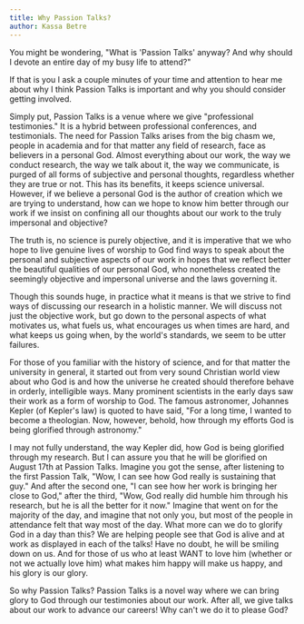 ```yaml
---
title: Why Passion Talks?
author: Kassa Betre
---
```


You might be wondering, "What is 'Passion Talks' anyway? And why should
I devote an entire day of my busy life to attend?"

If that is you I ask a couple minutes of your time and attention to hear
me about why I think Passion Talks is important and why you should
consider getting involved.

<!-- break -->

Simply put, Passion Talks is a venue where we give "professional
testimonies." It is a hybrid between professional conferences, and
testimonials. The need for Passion Talks arises from the big chasm we,
people in academia and for that matter any field of research, face as
believers in a personal God. Almost everything about our work, the way
we conduct research, the way we talk about it, the way we communicate,
is purged of all forms of subjective and personal thoughts, regardless
whether they are true or not. This has its benefits, it keeps science
universal. However, if we believe a personal God is the author of
creation which we are trying to understand, how can we hope to know him
better through our work if we insist on confining all our thoughts about
our work to the truly impersonal and objective?

The truth is, no science is purely objective, and it is imperative that
we who hope to live genuine lives of worship to God  find ways to speak
about the personal and subjective aspects of our work in hopes that we
reflect better the beautiful qualities of our personal God, who
nonetheless created the seemingly objective and impersonal universe and
the laws governing it.

Though this sounds huge, in practice what it means is that we strive to
find ways of discussing our research in a holistic manner. We will
discuss not just the objective work, but go down to the personal aspects
of what motivates us, what fuels us, what encourages us when times are
hard, and what keeps us going when, by the world's standards, we seem to
be utter failures.

For those of you familiar with the history of science, and for that
matter the university in general, it started out from very sound
Christian world view about who God is and how the universe he created
should therefore behave in orderly, intelligible ways. Many prominent
scientists in the early days saw their work as a form of worship to God.
The famous astronomer, Johannes Kepler (of Kepler's law) is quoted to
have said, "For a long time, I wanted to become a theologian. Now,
however, behold, how through my efforts God is being glorified through
astronomy."

I may not fully understand, the way Kepler did, how God is being
glorified through my research. But I can assure you that he will be
glorified on August 17th at Passion Talks. Imagine you got the sense,
after listening to the first Passion Talk, "Wow, I can see how God
really is sustaining that guy." And after the second one, "I can see how
her work is bringing her close to God," after the third, "Wow, God
really did humble him through his research, but he is all the better for
it now." Imagine that went on for the majority of the day, and imagine
that not only you, but most of the people in attendance felt that way
most of the day. What more can we do to glorify God in a day than this?
We are helping people see that God is alive and at work as displayed in
each of the talks! Have no doubt, he will be smiling down on us. And for
those of us who at least WANT to love him (whether or not we actually
love him) what makes him happy will make us happy, and his glory is our
glory.

So why Passion Talks? Passion Talks is a novel way where we can bring
glory to God through our testimonies about our work. After all, we give
talks about our work to advance our careers! Why can't we do it to
please God?
